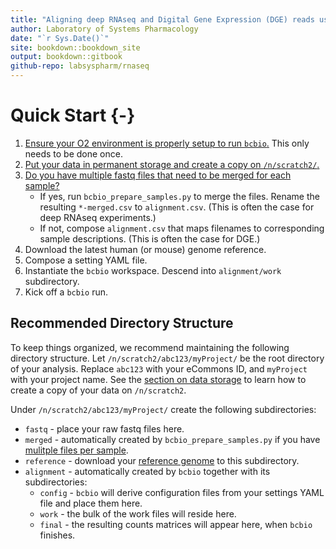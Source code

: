 ```yaml
---
title: "Aligning deep RNAseq and Digital Gene Expression (DGE) reads using bcbio"
author: Laboratory of Systems Pharmacology
date: "`r Sys.Date()`"
site: bookdown::bookdown_site
output: bookdown::gitbook
github-repo: labsyspharm/rnaseq
---
```


# Quick Start {-}

1. [Ensure your O2 environment is properly setup to run `bcbio`.](#prereqs) This only needs to be done once.
2. [Put your data in permanent storage and create a copy on `/n/scratch2/`.](#data)
3. [Do you have multiple fastq files that need to be merged for each sample?](#sampledesc)
    - If yes, run `bcbio_prepare_samples.py` to merge the files. Rename the resulting `*-merged.csv` to `alignment.csv`. (This is often the case for deep RNAseq experiments.)
	- If not, compose `alignment.csv` that maps filenames to corresponding sample descriptions. (This is often the case for DGE.)
4. Download the latest human (or mouse) genome reference.
5. Compose a setting YAML file.
6. Instantiate the `bcbio` workspace. Descend into `alignment/work` subdirectory.
7. Kick off a `bcbio` run.

## Recommended Directory Structure

To keep things organized, we recommend maintaining the following directory structure. Let `/n/scratch2/abc123/myProject/` be the root directory of your analysis. Replace `abc123` with your eCommons ID, and `myProject` with your project name. See the [section on data storage](#data) to learn how to create a copy of your data on `/n/scratch2`.

Under `/n/scratch2/abc123/myProject/` create the following subdirectories:

* `fastq` - place your raw fastq files here.
* `merged` - automatically created by `bcbio_prepare_samples.py` if you have [mulitple files per sample](#samplesdesc).
* `reference` - download your [reference genome](#refgenome) to this subdirectory.
* `alignment` - automatically created by `bcbio` together with its subdirectories:
  * `config` - `bcbio` will derive configuration files from your settings YAML file and place them here.
  * `work` - the bulk of the work files will reside here.
  * `final` - the resulting counts matrices will appear here, when `bcbio` finishes.
